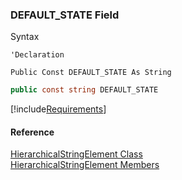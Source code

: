 ﻿### DEFAULT_STATE Field

Syntax

```vbnet
'Declaration

Public Const DEFAULT_STATE As String
```

```csharp
public const string DEFAULT_STATE
```

[!include[Requirements](../partials/requirements.md)]

#### Reference

[HierarchicalStringElement Class](fcSDK~FChoice.Foundation.Clarify.DataObjects.HierarchicalStringElement.md)  
[HierarchicalStringElement Members](fcSDK~FChoice.Foundation.Clarify.DataObjects.HierarchicalStringElement_members.md)